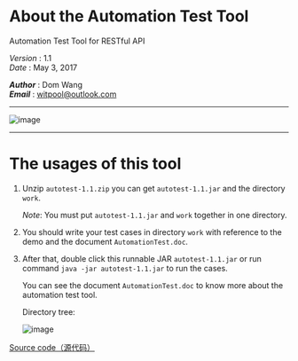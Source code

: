 # About the Automation Test Tool 

Automation Test Tool for RESTful API

_Version_	:  1.1<br/>
_Date_	:  May 3, 2017

**_Author_** :  Dom Wang<br/>
**_Email_**	 :  witpool@outlook.com

---------------------------------------------------------------------------------------------------------------------

![image](https://raw.githubusercontent.com/wangyudongdom/Automation-Test-Tool/master/screenshot_3.png)


---------------------------------------------------------------------------------------------------------------------
# The usages of this tool

1. Unzip `autotest-1.1.zip` you can get `autotest-1.1.jar` and the directory `work`.

   *Note*: You must put `autotest-1.1.jar` and `work` together in one directory.

2. You should write your test cases in directory `work` with reference to the demo and the document `AutomationTest.doc`.

3. After that, double click this runnable JAR `autotest-1.1.jar` or run command `java -jar autotest-1.1.jar` to run the cases.

   You can see the document `AutomationTest.doc` to know more about the automation test tool.
   
   Directory tree: 

   ![image](https://raw.githubusercontent.com/wangyudongdom/Automation-Test-Tool/master/screenshot_4.png)

[Source code（源代码）](https://github.com/wangyudongdom/automation-test-tool/blob/master/AutotestTool-V1.0.zip)
